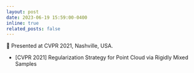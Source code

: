 ```yaml
---
layout: post
date: 2023-06-19 15:59:00-0400
inline: true
related_posts: false
---
```


🗽 Presented at CVPR 2021, Nashville, USA.

- [CVPR 2021] Regularization Strategy for Point Cloud via Rigidly Mixed Samples
